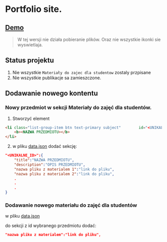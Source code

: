# Portfolio site.

## [Demo](https://michalskibinski109.github.io/site/)
> W tej wersji nie działa pobieranie plików. Oraz nie wszystkie ikonki sie wyswietlaja.

## Status projektu
1. Nie wszystkie `Materiały do zajec dla studentow` zostaly przpisane
2. Nie wszystkie publikacje sa zamieszczone.
 
## Dodawanie nowego kontentu

### Nowy przedmiot w sekcji Materiały do zajęć dla studentów.
1. Stworzyć element

```html
<li class="list-group-item btn text-primary subject"        id="<UNIKALNE_ID>">
    <b><NAZWA PRZEDMIOTU></b>
</li>
```
2. w pliku [data.json](static/data.json) dodać sekcję:
```json
"<UNIKALNE_ID>":{
    "title":"NAZWA PRZEDMIOTU",
    "description":"OPIS PRZEDMIOTU",
    "nazwa pliku z materialem 1":"link do pliku",
    "nazwa pliku z materialem 2":"link do pliku",
    .
    .
    .
}   
```

### Dodawanie nowego materiału do zajęć dla studentów

w pliku [data.json](static/data.json)

do sekcji z id wybranego przedmiotu dodać:
```json
"nazwa pliku z materialem":"link do pliku",
```